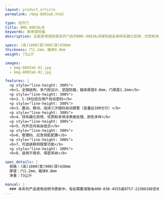 ```yaml
---
layout: product_article
permalink: /bmg-8003ab.html

type: 双开门
title: BMG-8003A/B
keywords: 家用保险箱
description: 全能家用保险柜双开门系列BMG-8003A/B保险柜采用锌系磷化防锈、优质粉末喷涂表面处理、颜色多样，内外空间自由组合。

specs: (高)1800(宽)900(深)430mm
thickness: 门1.2mm，箱体0.8mm
weight: 73公斤

images:
  - bmg-8003ab-01.jpg
  - bmg-8003ab-02.jpg

features: |
  <p style="line-height: 300%">
  <b>1、全钢结构、多门栓设计、坚固防撬，箱体厚度0.8mm，门厚度1.2mm</b>
  <p style="line-height: 300%">
  <b>2、1-10位组合用户自设密码</b>
  <p style="line-height: 300%">
  <b>3、震动、移动、连续三次错码自动报警（音量达100分贝）</b>
  <p style="line-height: 300%">
  <b>4、锌系磷化防锈、优质粉末喷涂表面处理、颜色多样</b>
  <p style="line-height: 300%">
  <b>5、内外空间自由组合</b>
  <p style="line-height: 300%">
  <b>6、管理码、应急钥匙配置</b>
  <p style="line-height: 300%">
  <b>7、可选装联网报警功能</b>
  <p style="line-height: 300%">
  <b>8、适用于商务、保密系统</b>

spec_details: |
  规格：(高)1800(宽)900(深)430mm  
  厚度：门1.2mm，箱体0.8mm  
  净重：73公斤

manual: |
  ### 本系列产品使用说明书更新中，有如需要请致电400-830-4555或0757-22308180咨询，谢谢！
---
```


